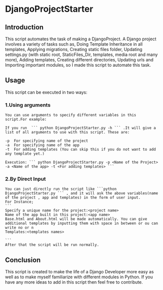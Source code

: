 # DjangoProjectStarter

## Introduction
This script automates the task of making a DjangoProject. A Django project involves a variety of tasks such as, Doing Template Inheritance in all templates, Applying migrations, Creating static files folder, Updating settings.py (with static root, StaticFiles_Dir, templates, media root and many more), Adding templates, Creating different directories, Updating urls and Importing important modules, so I made this script to automate this task.

## Usage
This script can be executed in two ways:

### 1.Using arguments
    You can use arguments to specify different variables in this script.For example:
     
    If you run  ``` python DjangoProjectStarter.py -h ``` .It will give a list of all arguments to use with this script. These are:
    
    -p  For specifying name of the project
    -a  For specifying name of the app 
    -t  For adding templates (You can skip this if you do not want to add any template yet.)
    
    Execution: ``` python DjangoProjectStarter.py -p <Name of the Project> -a <Name of the app> -t <For adding templates> ```
    
### 2.By Direct Input
    
    You can just directly run the script like ```python DjangoProjectStarter.py ``` , and it will ask the above variables(name of the project , app and templates) in the form of user input.
    For Instance;
    ```
    Specify a unique name for the project:<project name>
    Name of the app built in this project:<app name>
    Base.html and About.html will be made automatically. You can give additional templates by inputting them with space in between or ou can write no or n
    Templates:<templates names>
    
    ```
    After that the script will be run normally.

## Conclusion
   This script is created to make the life of a Django Developer more easy as well as to make myself familiarize with different modules in Python. If you have any more ideas to add in this script then feel free to contribute.
    
